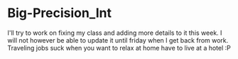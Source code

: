 Big-Precision_Int
=================

I'll try to work on fixing my class and adding more details to it this week. I will not however be able to update it
until friday when I get back from work. Traveling jobs suck when you want to relax at home have to live at a hotel :P
